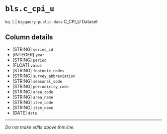 # `bls.c_cpi_u`
`bq-1` | `bigquery-public-data`
C_CPI_U Dataset

## Column details
* [STRING]    `series_id`
* [INTEGER]   `year`
* [STRING]    `period`
* [FLOAT]     `value`
* [STRING]    `footnote_codes`
* [STRING]    `survey_abbreviation`
* [STRING]    `seasonal_code`
* [STRING]    `periodicity_code`
* [STRING]    `area_code`
* [STRING]    `area_name`
* [STRING]    `item_code`
* [STRING]    `item_name`
* [DATE]      `date`

-------------------------------------------------------------------------------
*Do not make edits above this line.*
